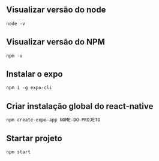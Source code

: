 ## Visualizar versão do node
```
node -v
```

## Visualizar versão do NPM

```
npm -v
```

## Instalar o expo

```
npm i -g expo-cli
```

## Criar instalação global do react-native
```
npm create-expo-app NOME-DO-PROJETO
```

## Startar projeto

```
npm start
```